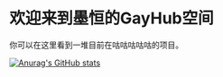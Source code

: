 # 欢迎来到墨恒的GayHub空间
你可以在这里看到一堆目前在咕咕咕咕咕的项目。

[![Anurag's GitHub stats](https://github-readme-stats.vercel.app/api?username=moheng233&locale=zh)](https://github.com/anuraghazra/github-readme-stats)
